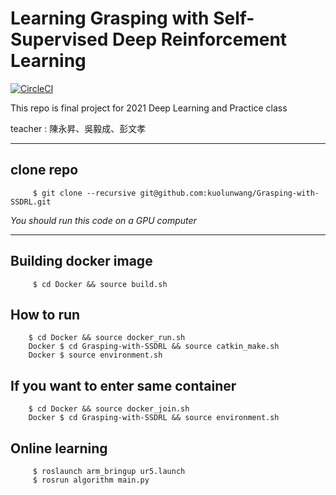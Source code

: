 # Learning Grasping with Self-Supervised Deep Reinforcement Learning

[![CircleCI](https://circleci.com/gh/circleci/circleci-docs.svg?style=svg)](https://circleci.com/gh/kuolunwang/Grasping-with-SSDRL)

This repo is final project for 2021 Deep Learning and Practice class

teacher : 陳永昇、吳毅成、彭文孝

---

## clone repo
```
     $ git clone --recursive git@github.com:kuolunwang/Grasping-with-SSDRL.git
```

*You should run this code on a GPU computer*

---

## Building docker image
```
     $ cd Docker && source build.sh
```

## How to run
```
    $ cd Docker && source docker_run.sh
    Docker $ cd Grasping-with-SSDRL && source catkin_make.sh
    Docker $ source environment.sh
```

## If you want to enter same container
```
    $ cd Docker && source docker_join.sh
    Docker $ cd Grasping-with-SSDRL && source environment.sh
```

## Online learning
```
     $ roslaunch arm_bringup ur5.launch
     $ rosrun algorithm main.py
```
